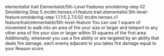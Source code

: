 <ability>
  <metadata>
    <class>elementalist</class>
    <feature_type>trait</feature_type>
    <file_dpath>Elementalist/5th-Level Features</file_dpath>
    <item_id>smoldering-step</item_id>
    <item_index>02</item_index>
    <item_name>Smoldering Step</item_name>
    <level>5</level>
    <scc>mcdm.heroes.v1:feature.trait.elementalist.5th-level-feature:smoldering-step</scc>
    <scdc>1.1.1:5.2.7.5:02</scdc>
    <source>mcdm.heroes.v1</source>
    <type>feature/trait/elementalist/5th-level-feature</type>
  </metadata>
  <effects>
    <effect type="mundane">You can use 1 square of movement to walk into an area of fire your size or larger and teleport to any other area of fire your size or larger within 10 squares of the first area.
Additionally, whenever you use a fire ability or are targeted by an ability that deals fire damage, each enemy adjacent to you takes fire damage equal to your Reason score.</effect>
  </effects>
</ability>

